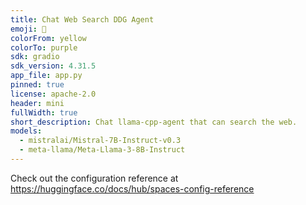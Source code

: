 ```yaml
---
title: Chat Web Search DDG Agent
emoji: 🗿
colorFrom: yellow
colorTo: purple
sdk: gradio
sdk_version: 4.31.5
app_file: app.py
pinned: true
license: apache-2.0
header: mini
fullWidth: true
short_description: Chat llama-cpp-agent that can search the web.
models:
  - mistralai/Mistral-7B-Instruct-v0.3
  - meta-llama/Meta-Llama-3-8B-Instruct
---
```


Check out the configuration reference at https://huggingface.co/docs/hub/spaces-config-reference